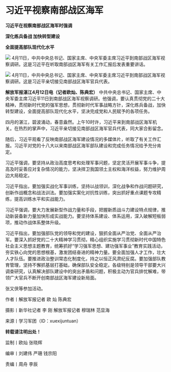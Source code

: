 # 习近平视察南部战区海军

**习近平在视察南部战区海军时强调**

**深化练兵备战 加快转型建设**

**全面提高部队现代化水平**

![](https://inews.gtimg.com/newsapp_bt/0/15775795383/1000)
4月11日，中共中央总书记、国家主席、中央军委主席习近平到南部战区海军视察调研。这是习近平在听取南部战区海军有关工作汇报后发表重要讲话。

![](https://inews.gtimg.com/newsapp_bt/0/15775795385/1000)
4月11日，中共中央总书记、国家主席、中央军委主席习近平到南部战区海军视察调研。这是习近平亲切接见南部战区海军官兵代表。

**解放军报湛江4月12日电（记者欧灿、陈典宏）**
中共中央总书记、国家主席、中央军委主席习近平11日到南部战区海军视察调研。他强调，要认真贯彻党的二十大精神，贯彻新时代党的强军思想，贯彻新时代军事战略方针，深化练兵备战，加快转型建设，全面提高部队现代化水平，坚决完成党和人民赋予的各项任务。

四月的湛江，碧波涌动，春意盎然。上午10时许，习近平来到南部战区海军机关。在热烈的掌声中，习近平亲切接见南部战区海军官兵代表，同大家合影留念。

随后，习近平观看了反映南部战区海军建设情况的多媒体片，听取了有关工作汇报。习近平对党的十八大以来南部战区海军部队建设和完成任务情况给予充分肯定。

习近平强调，要坚持从政治高度思考和处理军事问题，坚定灵活开展军事斗争，提高及时妥善应对复杂情况的能力，坚决捍卫我国领土主权和海洋权益，努力维护周边大局稳定。

习近平指出，要加强实战化军事训练，坚持以战领训，深化战争和作战问题研究，创新作战概念和战法训法。要加强实案化对抗性训练，突出抓好重点课题专攻精练，提高训练水平和实战能力。

习近平强调，要大力发展新型作战力量和手段，把握新质战斗力建设特点规律，推动新装备新力量加快形成实战能力。要坚持体系建设、体系运用，深入破解短板弱项，推动作战体系整体升级。

习近平指出，要加强部队党的领导和党的建设，狠抓全面从严治党、全面从严治军。要深入抓好党的二十大精神学习贯彻，精心组织实施学习贯彻新时代中国特色社会主义思想主题教育，统筹抓好“学习强军思想、建功强军事业”教育实践活动，夯实铁心向党的思想根基，激发团结奋进的精神力量。要全面加强人才工作，壮大人才队伍。要推进政治整训常态化制度化，持之以恒正风肃纪反腐。要加强部队教育管理，坚持不懈抓基层打基础，确保部队安全稳定。各级特别是领导干部要大兴调查研究，认真解决部队建设中的突出矛盾和问题，积极主动为官兵排忧解难，带领广大官兵不断开创南部战区海军建设新局面。

张又侠等参加活动。

作者丨解放军报记者 欧 灿 陈典宏

摄影丨新华社记者 李 刚 解放军报记者 穆瑞林 范显海

来源丨学习军团（ID：xuexijuntuan）

**转载请注明出处！**

监制丨欧灿 张晓辉

编审丨刘建伟 严珊 钱宗阳

责编丨周舟 李辰

